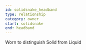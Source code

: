 ```yaml
---
id: solidsnake_headband
type: relationship
category: owner
start: solidsnake
end: headband
---
```


Worn to distinguish Solid from Liquid
